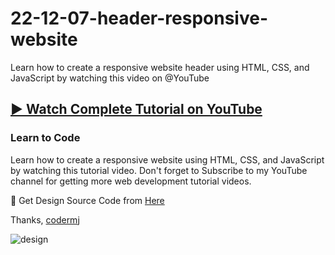 # 22-12-07-header-responsive-website
Learn how to create a responsive website header using HTML, CSS, and JavaScript by watching this video on @YouTube
## [▶️ Watch Complete Tutorial on YouTube](https://youtu.be/6c0TCOwLbRg)
### Learn to Code

Learn how to create a responsive website using HTML, CSS, and JavaScript by watching this tutorial video. Don't forget to Subscribe to my YouTube channel for getting more web development tutorial videos.

🎁 Get Design Source Code from [Here](https://www.buymeacoffee.com/codermj/e/185740)

Thanks,
[codermj](https://www.youtube.com/@the.codermj/)

![design](https://github.com/mjshofy/22-12-07-header-responsive-website/assets/76812554/9b0fb7cd-c106-44b8-a204-78ccf5404415)
